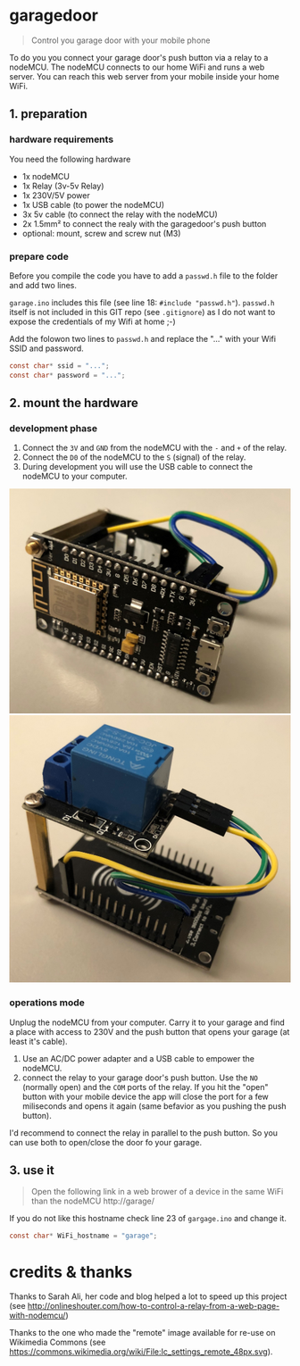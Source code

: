 # garagedoor
> Control you garage door with your mobile phone

To do you you connect your garage door's push button via a relay to a nodeMCU.
The nodeMCU connects to our home WiFi and runs a web server. You can reach this web server from your mobile inside your home WiFi.

## 1. preparation
### hardware requirements
You need the following hardware
* 1x nodeMCU
* 1x Relay (3v-5v Relay)
* 1x 230V/5V power
* 1x USB cable (to power the nodeMCU)
* 3x 5v cable (to connect the relay with the nodeMCU)
* 2x 1.5mm² to connect the realy with the garagedoor's push button
* optional: mount, screw and screw nut (M3)

### prepare code
Before you compile the code you have to add a `passwd.h` file to the folder and add two lines.

`garage.ino` includes this file (see line 18: `#include "passwd.h"`).
`passwd.h` itself is not included in this GIT repo (see `.gitignore`) as I do not want to expose the credentials of my Wifi at home ;-)

Add the folowon two lines to `passwd.h` and replace the "..." with your Wifi SSID and password.

```c
const char* ssid = "...";
const char* password = "...";
```

## 2. mount the hardware

### development phase

1. Connect the `3V` and `GND` from the nodeMCU with the `-` and `+` of the relay.
1. Connect the `D0` of the nodeMCU to the `S` (signal) of the relay.
1. During development you will use the USB cable to connect the nodeMCU to your computer.

![front view](./front.jpg "front view")
![rear veiew](./back.jpg "rear view")

### operations mode
Unplug the nodeMCU from your computer. Carry it to your garage and find a place with access to 230V and the push button that opens your garage (at least it's cable).

1. Use an AC/DC power adapter and a USB cable to empower the nodeMCU.
1. connect the relay to your garage door's push button. Use the `NO` (normally open) and the `COM` ports of the relay. If you hit the "open" button with your mobile device the app will close the port for a few miliseconds and opens it again (same befavior as you pushing the push button).

I'd recommend to connect the relay in parallel to the push button. So you can use both to open/close the door fo your garage.

## 3. use it
> Open the following link in a web brower of a device in the same WiFi than the nodeMCU
> http://garage/


If you do not like this hostname check line 23 of `gargage.ino` and change it.
```c
const char* WiFi_hostname = "garage";
```

# credits & thanks
Thanks to Sarah Ali, her code and blog helped a lot to speed up this project (see http://onlineshouter.com/how-to-control-a-relay-from-a-web-page-with-nodemcu/)

Thanks to the one who made the "remote" image available for re-use on Wikimedia Commons (see https://commons.wikimedia.org/wiki/File:Ic_settings_remote_48px.svg).
